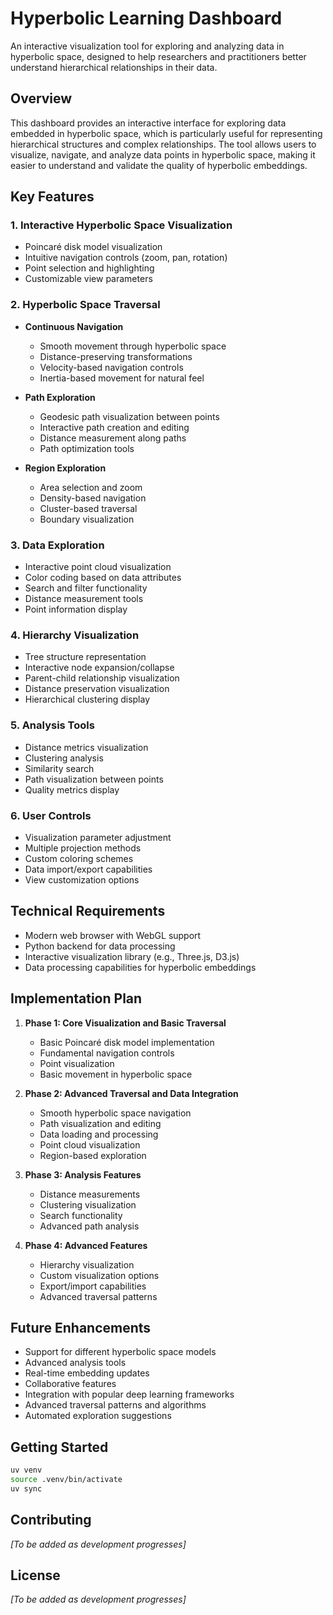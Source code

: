 # Hyperbolic Learning Dashboard

An interactive visualization tool for exploring and analyzing data in hyperbolic space, designed to help researchers and practitioners better understand hierarchical relationships in their data.

## Overview

This dashboard provides an interactive interface for exploring data embedded in hyperbolic space, which is particularly useful for representing hierarchical structures and complex relationships. The tool allows users to visualize, navigate, and analyze data points in hyperbolic space, making it easier to understand and validate the quality of hyperbolic embeddings.

## Key Features

### 1. Interactive Hyperbolic Space Visualization
- Poincaré disk model visualization
- Intuitive navigation controls (zoom, pan, rotation)
- Point selection and highlighting
- Customizable view parameters

### 2. Hyperbolic Space Traversal
- **Continuous Navigation**
  - Smooth movement through hyperbolic space
  - Distance-preserving transformations
  - Velocity-based navigation controls
  - Inertia-based movement for natural feel

- **Path Exploration**
  - Geodesic path visualization between points
  - Interactive path creation and editing
  - Distance measurement along paths
  - Path optimization tools

- **Region Exploration**
  - Area selection and zoom
  - Density-based navigation
  - Cluster-based traversal
  - Boundary visualization

### 3. Data Exploration
- Interactive point cloud visualization
- Color coding based on data attributes
- Search and filter functionality
- Distance measurement tools
- Point information display

### 4. Hierarchy Visualization
- Tree structure representation
- Interactive node expansion/collapse
- Parent-child relationship visualization
- Distance preservation visualization
- Hierarchical clustering display

### 5. Analysis Tools
- Distance metrics visualization
- Clustering analysis
- Similarity search
- Path visualization between points
- Quality metrics display

### 6. User Controls
- Visualization parameter adjustment
- Multiple projection methods
- Custom coloring schemes
- Data import/export capabilities
- View customization options

## Technical Requirements

- Modern web browser with WebGL support
- Python backend for data processing
- Interactive visualization library (e.g., Three.js, D3.js)
- Data processing capabilities for hyperbolic embeddings

## Implementation Plan

1. **Phase 1: Core Visualization and Basic Traversal**
   - Basic Poincaré disk model implementation
   - Fundamental navigation controls
   - Point visualization
   - Basic movement in hyperbolic space

2. **Phase 2: Advanced Traversal and Data Integration**
   - Smooth hyperbolic space navigation
   - Path visualization and editing
   - Data loading and processing
   - Point cloud visualization
   - Region-based exploration

3. **Phase 3: Analysis Features**
   - Distance measurements
   - Clustering visualization
   - Search functionality
   - Advanced path analysis

4. **Phase 4: Advanced Features**
   - Hierarchy visualization
   - Custom visualization options
   - Export/import capabilities
   - Advanced traversal patterns

## Future Enhancements

- Support for different hyperbolic space models
- Advanced analysis tools
- Real-time embedding updates
- Collaborative features
- Integration with popular deep learning frameworks
- Advanced traversal patterns and algorithms
- Automated exploration suggestions

## Getting Started

```bash
uv venv 
source .venv/bin/activate
uv sync
```


## Contributing

*[To be added as development progresses]*

## License

*[To be added as development progresses]*
